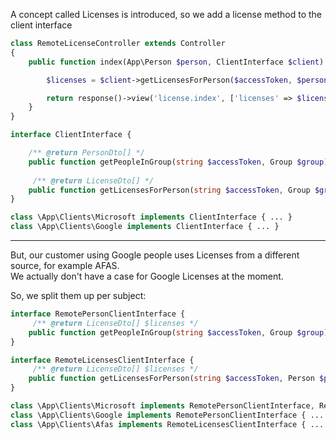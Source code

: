 
A concept called Licenses is introduced, so we add a license method to the client interface


```php
class RemoteLicenseController extends Controller
{
    public function index(App\Person $person, ClientInterface $client): Response {

        $licenses = $client->getLicensesForPerson($accessToken, $person);

        return response()->view('license.index', ['licenses' => $licenses]);
    }
}
```

```php
interface ClientInterface {

    /** @return PersonDto[] */
    public function getPeopleInGroup(string $accessToken, Group $group): array;
     
     /** @return LicenseDto[] */
    public function getLicensesForPerson(string $accessToken, Group $group): array;
}

class \App\Clients\Microsoft implements ClientInterface { ... }
class \App\Clients\Google implements ClientInterface { ... }
```


----

But, our customer using Google people uses Licenses from a different source, for example AFAS.  
We actually don't have a case for Google Licenses at the moment.

So, we split them up per subject: 


```php
interface RemotePersonClientInterface {   
     /** @return LicenseDto[] $licenses */
    public function getPeopleInGroup(string $accessToken, Group $group): array;
}

interface RemoteLicensesClientInterface {
     /** @return LicenseDto[] $licenses */
    public function getLicensesForPerson(string $accessToken, Person $person): array;
}

class \App\Clients\Microsoft implements RemotePersonClientInterface, RemoteLicensesClientInterface  { ... }
class \App\Clients\Google implements RemotePersonClientInterface { ... }
class \App\Clients\Afas implements RemoteLicensesClientInterface { ... }
```
